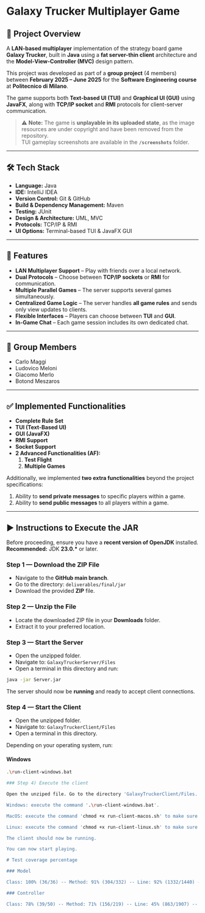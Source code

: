 # Galaxy Trucker Multiplayer Game

## 🧾 Project Overview

A **LAN-based multiplayer** implementation of the strategy board game **Galaxy Trucker**, built in **Java** using a **fat server-thin client** architecture and the **Model-View-Controller (MVC)** design pattern.

This project was developed as part of a **group project** (4 members) between **February 2025 – June 2025** for the **Software Engineering course** at **Politecnico di Milano**.

The game supports both **Text-based UI (TUI)** and **Graphical UI (GUI)** using **JavaFX**, along with **TCP/IP socket** and **RMI** protocols for client-server communication.

> ⚠️ **Note:** The game is **unplayable in its uploaded state**, as the image resources are under copyright and have been removed from the repository.  
> TUI gameplay screenshots are available in the **`/screenshots`** folder.

---

## 🛠 Tech Stack

- **Language:** Java  
- **IDE:** IntelliJ IDEA  
- **Version Control:** Git & GitHub  
- **Build & Dependency Management:** Maven  
- **Testing:** JUnit  
- **Design & Architecture:** UML, MVC  
- **Protocols:** TCP/IP & RMI  
- **UI Options:** Terminal-based TUI & JavaFX GUI

---

## 🚀 Features

- **LAN Multiplayer Support** – Play with friends over a local network.  
- **Dual Protocols** – Choose between **TCP/IP sockets** or **RMI** for communication.  
- **Multiple Parallel Games** – The server supports several games simultaneously.  
- **Centralized Game Logic** – The server handles **all game rules** and sends only view updates to clients.  
- **Flexible Interfaces** – Players can choose between **TUI** and **GUI**.  
- **In-Game Chat** – Each game session includes its own dedicated chat.

---

## 👥 Group Members

- Carlo Maggi  
- Ludovico Meloni  
- Giacomo Merlo  
- Botond Meszaros  

---

## ✅ Implemented Functionalities

- **Complete Rule Set**  
- **TUI (Text-Based UI)**  
- **GUI (JavaFX)**  
- **RMI Support**  
- **Socket Support**  
- **2 Advanced Functionalities (AF):**  
  1. **Test Flight**  
  2. **Multiple Games**

Additionally, we implemented **two extra functionalities** beyond the project specifications:

1. Ability to **send private messages** to specific players within a game.  
2. Ability to **send public messages** to all players within a game.

---

## ▶️ Instructions to Execute the JAR

Before proceeding, ensure you have a **recent version of OpenJDK** installed.  
**Recommended:** JDK **23.0.\*** or later.

### **Step 1 — Download the ZIP File**

- Navigate to the **GitHub main branch**.  
- Go to the directory: `deliverables/final/jar`  
- Download the provided **ZIP** file.

### **Step 2 — Unzip the File**

- Locate the downloaded ZIP file in your **Downloads** folder.  
- Extract it to your preferred location.


### **Step 3 — Start the Server**

- Open the unzipped folder.  
- Navigate to: `GalaxyTruckerServer/Files`  
- Open a terminal in this directory and run:

```bash
java -jar Server.jar
```
The server should now be **running** and ready to accept client connections.

### **Step 4 — Start the Client**

- Open the unzipped folder.  
- Navigate to: `GalaxyTruckerClient/Files`  
- Open a terminal in this directory.

Depending on your operating system, run:

#### **Windows**
```bash
.\run-client-windows.bat

### Step 4) Execute the client

Open the unziped file. Go to the directory 'GalaxyTruckerClient/Files. Open a terminal in the directory. Now, depending on your OS do the following:

Windows: execute the command '.\run-client-windows.bat'.

MacOS: execute the command 'chmod +x run-client-macos.sh' to make sure you have the permission to execute the file. Then execute the command './run-client-macos.sh'.

Linux: execute the command 'chmod +x run-client-linux.sh' to make sure you have the permission to execute the file. Then execute the command './run-client-linux.sh'.

The client should now be running.

You can now start playing. 

# Test coverage percentage

### Model

Class: 100% (36/36) -- Method: 91% (304/332) -- Line: 92% (1332/1440) -- Branch: 85% (750/875)

### Controller

Class: 78% (39/50) -- Method: 71% (156/219) -- Line: 45% (863/1907) -- Branch: 35% (294/832)






